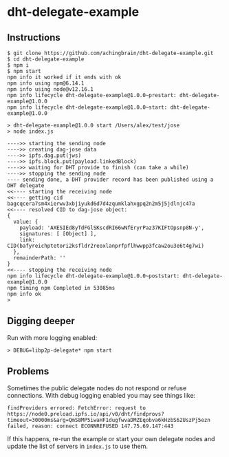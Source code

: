 # dht-delegate-example

## Instructions

```console
$ git clone https://github.com/achingbrain/dht-delegate-example.git
$ cd dht-delegate-example
$ npm i
$ npm start
npm info it worked if it ends with ok
npm info using npm@6.14.1
npm info using node@v12.16.1
npm info lifecycle dht-delegate-example@1.0.0~prestart: dht-delegate-example@1.0.0
npm info lifecycle dht-delegate-example@1.0.0~start: dht-delegate-example@1.0.0

> dht-delegate-example@1.0.0 start /Users/alex/test/jose
> node index.js

---->> starting the sending node
---->> creating dag-jose data
---->> ipfs.dag.put(jws)
---->> ipfs.block.put(payload.linkedBlock)
---->> waiting for DHT provide to finish (can take a while)
---->> stopping the sending node
---- sending done, a DHT provider record has been published using a DHT delegate
<<---- starting the receiving node
<<---- getting cid bagcqcera7sm4xierwv3xbjiyukd6d7d4zqumklahxgpq2n2m5j5jdlnjc47a
<<---- resolved CID to dag-jose object:
{
  value: {
    payload: 'AXESIEd8yTdFGlSKscdRI66wNfEryrPaz37KIFtOpsnp8N-y',
    signatures: [ [Object] ],
    link: CID(bafyreichptetori2ksfldr2reoxlanprfpflhwwpp3fcaw2ou3e6t4g7wi)
  },
  remainderPath: ''
}
<<---- stopping the receiving node
npm info lifecycle dht-delegate-example@1.0.0~poststart: dht-delegate-example@1.0.0
npm timing npm Completed in 53085ms
npm info ok
>
```

## Digging deeper

Run with more logging enabled:

```
> DEBUG=libp2p-delegate* npm start
```

## Problems

Sometimes the public delegate nodes do not respond or refuse connections. With debug logging enabled you may see things like:

```
findProviders errored: FetchError: request to https://node0.preload.ipfs.io/api/v0/dht/findprovs?timeout=30000ms&arg=QmS8MP5iwaHF1dugfwvaDMZEqobva6kHzbS62UszPj5ezn failed, reason: connect ECONNREFUSED 147.75.69.147:443
```

If this happens, re-run the example or start your own delegate nodes and update the list of servers in `index.js` to use them.
